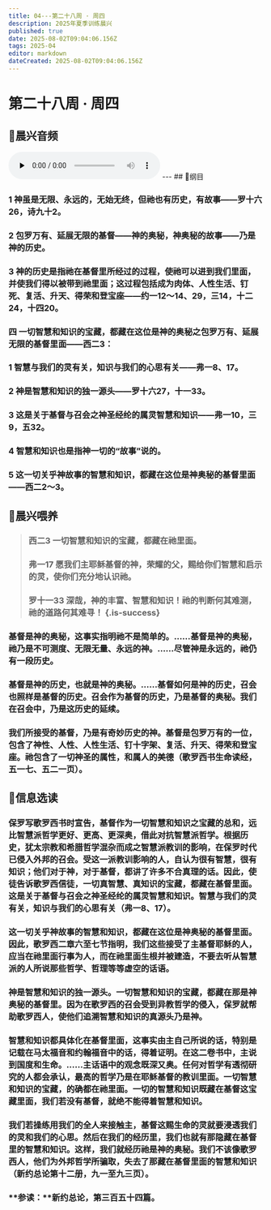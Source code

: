 ```yaml
---
title: 04---第二十八周 · 周四
description: 2025年夏季训练晨兴
published: true
date: 2025-08-02T09:04:06.156Z
tags: 2025-04
editor: markdown
dateCreated: 2025-08-02T09:04:06.156Z
---
```


# 第二十八周 · 周四
## 🎵晨兴音频
<audio id="audio" controls="" preload="none">
      <source id="mp3" src="/2025-04/week4/week28day4.mp3">
</audio>
---
## 📖纲目

### 1    神虽是无限、永远的，无始无终，但祂也有历史，有故事——罗十六26，诗九十2。

### 2    包罗万有、延展无限的基督——神的奥秘，神奥秘的故事——乃是神的历史。

### 3    神的历史是指祂在基督里所经过的过程，使祂可以进到我们里面，并使我们得以被带到祂里面；这过程包括成为肉体、人性生活、钉死、复活、升天、得荣和登宝座——约一12～14、29，三14，十二24，十四20。

### 四    一切智慧和知识的宝藏，都藏在这位是神的奥秘之包罗万有、延展无限的基督里面——西二3：

### 1    智慧与我们的灵有关，知识与我们的心思有关——弗一8、17。

### 2    神是智慧和知识的独一源头——罗十六27，十一33。

### 3    这是关于基督与召会之神圣经纶的属灵智慧和知识——弗一10，三9，五32。

### 4    智慧和知识也是指神一切的“故事”说的。

### 5    这一切关乎神故事的智慧和知识，都藏在这位是神奥秘的基督里面——西二2～3。

## 📖晨兴喂养

>### **西二3    一切智慧和知识的宝藏，都藏在祂里面。**
>
>### **弗一17    愿我们主耶稣基督的神，荣耀的父，赐给你们智慧和启示的灵，使你们充分地认识祂。**
>
>### **罗十一33    深哉，神的丰富、智慧和知识！祂的判断何其难测，祂的道路何其难寻！** {.is-success}

### 基督是神的奥秘，这事实指明祂不是简单的。……基督是神的奥秘，祂乃是不可测度、无限无量、永远的神。……尽管神是永远的，祂仍有一段历史。

### 基督是神的历史，也就是神的奥秘。……基督如何是神的历史，召会也照样是基督的历史。召会作为基督的历史，乃是基督的奥秘。我们在召会中，乃是这历史的延续。

### 我们所接受的基督，乃是有奇妙历史的神。基督是包罗万有的一位，包含了神性、人性、人性生活、钉十字架、复活、升天、得荣和登宝座。祂包含了一切神圣的属性，和属人的美德（歌罗西书生命读经，五一七、五二一页）。

## 📖信息选读

### 保罗写歌罗西书时宣告，基督作为一切智慧和知识之宝藏的总和，远比智慧派哲学更好、更高、更深奥，借此对抗智慧派哲学。根据历史，犹太宗教和希腊哲学混杂而成之智慧派教训的影响，在保罗时代已侵入外邦的召会。受这一派教训影响的人，自认为很有智慧，很有知识；他们对于神，对于基督，都讲了许多不合真理的话。因此，使徒告诉歌罗西信徒，一切真智慧、真知识的宝藏，都藏在基督里面。这是关于基督与召会之神圣经纶的属灵智慧和知识。智慧与我们的灵有关，知识与我们的心思有关（弗一8、17）。

### 这一切关乎神故事的智慧和知识，都藏在这位是神奥秘的基督里面。因此，歌罗西二章六至七节指明，我们这些接受了主基督耶稣的人，应当在祂里面行事为人，而在祂里面生根并被建造，不要去听从智慧派的人所说那些哲学、哲理等等虚空的话语。

### 神是智慧和知识的独一源头。一切智慧和知识的宝藏，都藏在那是神奥秘的基督里。因为在歌罗西的召会受到异教哲学的侵入，保罗就帮助歌罗西人，使他们追溯智慧和知识的真源头乃是神。

### 智慧和知识都具体化在基督里面，这事实由主自己所说的话，特别是记载在马太福音和约翰福音中的话，得着证明。在这二卷书中，主说到国度和生命。……主话语中的观念既深又奥。任何对哲学有透彻研究的人都会承认，最高的哲学乃是在耶稣基督的教训里面。一切智慧和知识的宝藏，的确都在祂里面。一切的智慧和知识既藏在基督这宝藏里面，我们若没有基督，就绝不能得着智慧和知识。

### 我们若操练用我们的全人来接触主，基督这赐生命的灵就要浸透我们的灵和我们的心思。然后在我们的经历里，我们也就有那隐藏在基督里的智慧和知识。这样，我们就经历祂是神的奥秘。我们不该像歌罗西人，他们为外邦哲学所骗取，失去了那藏在基督里面的智慧和知识（新约总论第十二册，九一至九三页）。

### **参读：**新约总论，第三百五十四篇。
<!-- Google tag (gtag.js) -->
<script async src="https://www.googletagmanager.com/gtag/js?id=G-1P8709Z16T"></script>
<script>
  window.dataLayer = window.dataLayer || [];
  function gtag(){dataLayer.push(arguments);}
  gtag('js', new Date());

  gtag('config', 'G-1P8709Z16T');
</script>